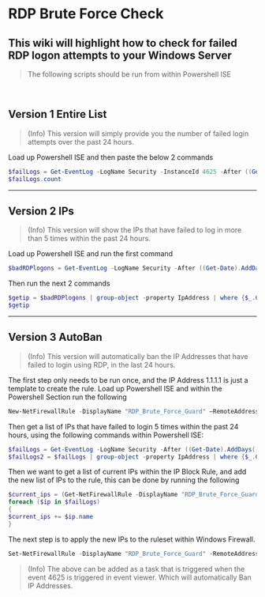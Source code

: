 # RDP Brute Force Check
## This wiki will highlight how to check for failed RDP logon attempts to your Windows Server


> The following scripts should be run from within Powershell ISE

<br>

## Version 1 Entire List
> (Info) This version will simply provide you the number of failed login attempts over the past 24 hours.

Load up Powershell ISE and then paste the below 2 commands
```Powershell ISE
$failLogs = Get-EventLog -LogName Security -InstanceId 4625 -After ((Get-Date).AddDays(-1)) | Select-Object TimeGenerated, Index, InstanceId, @{n='Username';e={$_.ReplacementStrings[5]}}
$failLogs.count
```
---

## Version 2 IPs
> (Info) This version will show the IPs that have failed to log in more than 5 times within the past 24 hours.

Load up Powershell ISE and run the first command
```Powershell ISE
$badRDPlogons = Get-EventLog -LogName Security -After ((Get-Date).AddDays(-1)) -InstanceId 4625 | Select-Object @{n='IpAddress';e={$_.ReplacementStrings[-2]} }
```
Then run the next 2 commands
```Powershell ISE
$getip = $badRDPlogons | group-object -property IpAddress | where {$_.Count -gt 5} | Select -ExpandProperty Name
$getip
```
---

## Version 3 AutoBan
> (Info) This version will automatically ban the IP Addresses that have failed to login using RDP, in the last 24 hours.

The first step only needs to be run once, and the IP Address 1.1.1.1 is just a template to create the rule.
Load up Powershell ISE and within the Powershell Section run the following
```Powershell ISE
New-NetFirewallRule -DisplayName "RDP_Brute_Force_Guard" –RemoteAddress 1.1.1.1 -Direction Inbound -Protocol TCP –LocalPort 3389 -Action Block
```
Then get a list of IPs that have failed to login 5 times within the past 24 hours, using the following commands within Powershell ISE:
```Powershell ISE
$failLogs = Get-EventLog -LogName Security -After ((Get-Date).AddDays(-1)) -InstanceId 4625 | Select-Object @{n='IpAddress';e={$_.ReplacementStrings[-2]} }
$failLogs2 = $failLogs | group-object -property IpAddress | where {$_.Count -gt 5} | Select -Property Name

```
Then we want to get a list of current IPs within the IP Block Rule, and add the new list of IPs to the rule, this can be done by running the following 
```Powershell ISE
$current_ips = (Get-NetFirewallRule -DisplayName "RDP_Brute_Force_Guard" | Get-NetFirewallAddressFilter ).RemoteAddress
foreach ($ip in $failLogs)
{
$current_ips += $ip.name
}
```
The next step is to apply the new IPs to the ruleset within Windows Firewall.
```Powershell ISE
Set-NetFirewallRule -DisplayName "RDP_Brute_Force_Guard" -RemoteAddress $current_ips
```
> (Info) The above can be added as a task that is triggered when the event 4625 is triggered in event viewer. Which will automatically Ban IP Addresses.
